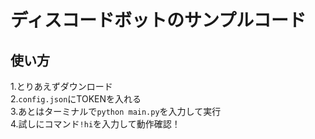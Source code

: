 # ディスコードボットのサンプルコード
## 使い方
1.とりあえずダウンロード<br>
2.`config.json`にTOKENを入れる<br>
3.あとはターミナルで`python main.py`を入力して実行<br>
4.試しにコマンド`!hi`を入力して動作確認！<br>
